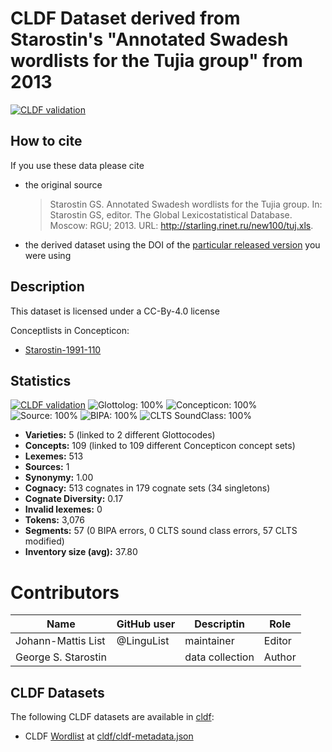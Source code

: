 # CLDF Dataset derived from Starostin's "Annotated Swadesh wordlists for the Tujia group" from 2013

[![CLDF validation](https://github.com/lexibank/starostintujia/workflows/CLDF-validation/badge.svg)](https://github.com/lexibank/starostintujia/actions?query=workflow%3ACLDF-validation)

## How to cite

If you use these data please cite
- the original source
  > Starostin GS. Annotated Swadesh wordlists for the Tujia group. In: Starostin GS, editor. The Global Lexicostatistical Database. Moscow: RGU; 2013. URL: http://starling.rinet.ru/new100/tuj.xls.
- the derived dataset using the DOI of the [particular released version](../../releases/) you were using

## Description


This dataset is licensed under a CC-By-4.0 license


Conceptlists in Concepticon:
- [Starostin-1991-110](https://concepticon.clld.org/contributions/Starostin-1991-110)
## Statistics


[![CLDF validation](https://github.com/lexibank/starostintujia/workflows/CLDF-validation/badge.svg)](https://github.com/lexibank/starostintujia/actions?query=workflow%3ACLDF-validation)
![Glottolog: 100%](https://img.shields.io/badge/Glottolog-100%25-brightgreen.svg "Glottolog: 100%")
![Concepticon: 100%](https://img.shields.io/badge/Concepticon-100%25-brightgreen.svg "Concepticon: 100%")
![Source: 100%](https://img.shields.io/badge/Source-100%25-brightgreen.svg "Source: 100%")
![BIPA: 100%](https://img.shields.io/badge/BIPA-100%25-brightgreen.svg "BIPA: 100%")
![CLTS SoundClass: 100%](https://img.shields.io/badge/CLTS%20SoundClass-100%25-brightgreen.svg "CLTS SoundClass: 100%")

- **Varieties:** 5 (linked to 2 different Glottocodes)
- **Concepts:** 109 (linked to 109 different Concepticon concept sets)
- **Lexemes:** 513
- **Sources:** 1
- **Synonymy:** 1.00
- **Cognacy:** 513 cognates in 179 cognate sets (34 singletons)
- **Cognate Diversity:** 0.17
- **Invalid lexemes:** 0
- **Tokens:** 3,076
- **Segments:** 57 (0 BIPA errors, 0 CLTS sound class errors, 57 CLTS modified)
- **Inventory size (avg):** 37.80

# Contributors

Name               | GitHub user | Descriptin |Role
---                | ---         | --- | ---
Johann-Mattis List | @LinguList  | maintainer | Editor
George S. Starostin | | data collection | Author




## CLDF Datasets

The following CLDF datasets are available in [cldf](cldf):

- CLDF [Wordlist](https://github.com/cldf/cldf/tree/master/modules/Wordlist) at [cldf/cldf-metadata.json](cldf/cldf-metadata.json)